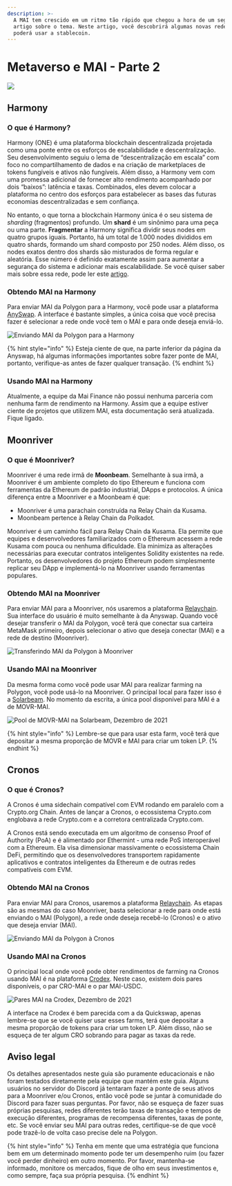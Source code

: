 ```yaml
---
description: >-
  A MAI tem crescido em um ritmo tão rápido que chegou a hora de um segundo
  artigo sobre o tema. Neste artigo, você descobrirá algumas novas redes onde
  poderá usar a stablecoin.
---
```


# Metaverso e MAI - Parte 2

![](../.gitbook/assets/screen-shot-2021-09-13-at-1.06.42-pm.png)

## Harmony

### O que é Harmony?

Harmony (ONE) é uma plataforma blockchain descentralizada projetada como uma ponte entre os esforços de escalabilidade e descentralização. Seu desenvolvimento seguiu o lema de “descentralização em escala” com foco no compartilhamento de dados e na criação de marketplaces de tokens fungíveis e ativos não fungíveis. Além disso, a Harmony vem com uma promessa adicional de fornecer alto rendimento acompanhado por dois “baixos”: latência e taxas. Combinados, eles devem colocar a plataforma no centro dos esforços para estabelecer as bases das futuras economias descentralizadas e sem confiança.

No entanto, o que torna a blockchain Harmony única é o seu sistema de _sharding_ (fragmentos) profundo. Um **shard** é um sinônimo para uma peça ou uma parte. **Fragmentar** a Harmony significa dividir seus nodes em quatro grupos iguais. Portanto, há um total de 1.000 nodes divididos em quatro shards, formando um shard composto por 250 nodes. Além disso, os nodes exatos dentro dos shards são misturados de forma regular e aleatória. Esse número é definido exatamente assim para aumentar a segurança do sistema e adicionar mais escalabilidade. Se você quiser saber mais sobre essa rede, pode ler este [artigo](https://guarda.com/academy/crypto/what-is-harmony/).

### Obtendo MAI na Harmony

Para enviar MAI da Polygon para a Harmony, você pode usar a plataforma [AnySwap](https://anyswap.exchange/#/router). A interface é bastante simples, a única coisa que você precisa fazer é selecionar a rede onde você tem o MAI e para onde deseja enviá-lo.

![Enviando MAI da Polygon para a Harmony](<../.gitbook/assets/MAI - Harmony.JPG>)

{% hint style="info" %}
Esteja ciente de que, na parte inferior da página da Anyswap, há algumas informações importantes sobre fazer ponte de MAI, portanto, verifique-as antes de fazer qualquer transação.
{% endhint %}

### Usando MAI na Harmony

Atualmente, a equipe da Mai Finance não possui nenhuma parceria com nenhuma farm de rendimento na Harmony. Assim que a equipe estiver ciente de projetos que utilizem MAI, esta documentação será atualizada. Fique ligado.

## Moonriver

### O que é Moonriver?

Moonriver é uma rede irmã de **Moonbeam**. Semelhante à sua irmã, a Moonriver é um ambiente completo do tipo Ethereum e funciona com ferramentas da Ethereum de padrão industrial, DApps e protocolos. A única diferença entre a Moonriver e a Moonbeam é que:

* Moonriver é uma parachain construída na Relay Chain da Kusama.
* Moonbeam pertence à Relay Chain da Polkadot.

Moonriver é um caminho fácil para Relay Chain da Kusama. Ela permite que equipes e desenvolvedores familiarizados com o Ethereum acessem a rede Kusama com pouca ou nenhuma dificuldade. Ela minimiza as alterações necessárias para executar contratos inteligentes Solidity existentes na rede. Portanto, os desenvolvedores do projeto Ethereum podem simplesmente replicar seu DApp e implementá-lo na Moonriver usando ferramentas populares.

### Obtendo MAI na Moonriver

Para enviar MAI para a Moonriver, nós usaremos a plataforma [Relaychain](https://app.relaychain.com/transfer#/cross-chain-bridge-transfer). Sua interface do usuário é muito semelhante à da Anyswap. Quando você desejar transferir o MAI da Polygon, você terá que conectar sua carteira MetaMask primeiro, depois selecionar o ativo que deseja conectar (MAI) e a rede de destino (Moonriver).

![Transferindo MAI da Polygon à Moonriver](<../.gitbook/assets/relay movr.JPG>)

### Usando MAI na Moonriver

Da mesma forma como você pode usar MAI para realizar farming na Polygon, você pode usá-lo na Moonriver. O principal local para fazer isso é a [Solarbeam](https://app.solarbeam.io/farm). No momento da escrita, a única pool disponível para MAI é a de MOVR-MAI.

![Pool de MOVR-MAI na Solarbeam, Dezembro de 2021](../.gitbook/assets/MOVR-MAI.JPG)

{% hint style="info" %}
Lembre-se que para usar esta farm, você terá que depositar a mesma proporção de MOVR e MAI para criar um token LP.
{% endhint %}

## Cronos

### O que é Cronos?

A Cronos é uma sidechain compatível com EVM rodando em paralelo com a Crypto.org Chain. Antes de lançar a Cronos, o ecossistema Crypto.com englobava a rede Crypto.com e a corretora centralizada Crypto.com.

A Cronos está sendo executada em um algoritmo de consenso Proof of Authority (PoA) e é alimentado por Ethermint - uma rede PoS interoperável com a Ethereum. Ela visa dimensionar massivamente o ecossistema Chain DeFi, permitindo que os desenvolvedores transportem rapidamente aplicativos e contratos inteligentes da Ethereum e de outras redes compatíveis com EVM.

### Obtendo MAI na Cronos

Para enviar MAI para Cronos, usaremos a plataforma [Relaychain](https://app.relaychain.com/transfer#/cross-chain-bridge-transfer). As etapas são as mesmas do caso Moonriver, basta selecionar a rede para onde está enviando o MAI (Polygon), a rede onde deseja recebê-lo (Cronos) e o ativo que deseja enviar (MAI).

![Enviando MAI da Polygon à Cronos](../.gitbook/assets/cronos.JPG)

### Usando MAI na Cronos

O principal local onde você pode obter rendimentos de farming na Cronos usando MAI é na plataforma [Crodex](https://swap.crodex.app/#/rewards/pair). Neste caso, existem dois pares disponíveis, o par CRO-MAI e o par MAI-USDC.

![Pares MAI na Crodex, Dezembro de 2021](../.gitbook/assets/crodex.JPG)

A interface na Crodex é bem parecida com a da Quickswap, apenas lembre-se que se você quiser usar esses farms, terá que depositar a mesma proporção de tokens para criar um token LP. Além disso, não se esqueça de ter algum CRO sobrando para pagar as taxas da rede.

## Aviso legal

Os detalhes apresentados neste guia são puramente educacionais e não foram testados diretamente pela equipe que mantém este guia. Alguns usuários no servidor do Discord já tentaram fazer a ponte de seus ativos para a Moonriver e/ou Cronos, então você pode se juntar à comunidade do Discord para fazer suas perguntas. Por favor, não se esqueça de fazer suas próprias pesquisas, redes diferentes terão taxas de transação e tempos de execução diferentes, programas de recompensa diferentes, taxas de ponte, etc. Se você enviar seu MAI para outras redes, certifique-se de que você pode trazê-lo de volta caso precise dele na Polygon.

{% hint style="info" %}
Tenha em mente que uma estratégia que funciona bem em um determinado momento pode ter um desempenho ruim (ou fazer você perder dinheiro) em outro momento. Por favor, mantenha-se informado, monitore os mercados, fique de olho em seus investimentos e, como sempre, faça sua própria pesquisa.
{% endhint %}
